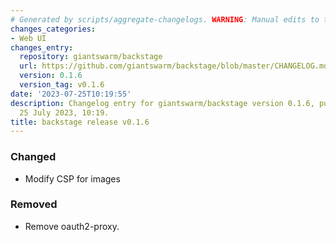 ```yaml
---
# Generated by scripts/aggregate-changelogs. WARNING: Manual edits to this files will be overwritten.
changes_categories:
- Web UI
changes_entry:
  repository: giantswarm/backstage
  url: https://github.com/giantswarm/backstage/blob/master/CHANGELOG.md#016---2023-07-25
  version: 0.1.6
  version_tag: v0.1.6
date: '2023-07-25T10:19:55'
description: Changelog entry for giantswarm/backstage version 0.1.6, published on
  25 July 2023, 10:19.
title: backstage release v0.1.6
---
```


### Changed
- Modify CSP for images
### Removed
- Remove oauth2-proxy.

